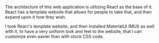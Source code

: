 The architecture of this web application is utilizing React as the base of it. React has a template website that allows for people to take that, and then expand upon it how they wish.

I took React's template website, and then installed MaterialUI (MUI) as well with it, to have a very uniform look and feel to the website, that I can customize even easier than with stock CSS code.